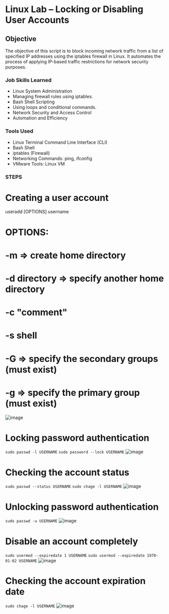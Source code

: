# Linux Lab – Locking or Disabling User Accounts
## Objective

The objective of this script is to block incoming network traffic from a list of specified IP addresses using the iptables firewall in Linux. It automates the process of applying IP-based traffic restrictions for network security purposes.

### Job Skills Learned

- Linux System Administration
- Managing firewall rules using iptables.
- Bash Shell Scripting
- Using loops and conditional commands.
- Network Security and Access Control
- Automation and Efficiency


### Tools Used

- Linux Terminal Command Line Interface (CLI)
- Bash Shell
- iptables (Firewall)
- Networking Commands: ping, ifconfig
- VMware Tools: Linux VM


### STEPS

# Creating a user account
useradd [OPTIONS] username
# OPTIONS:
# -m => create home directory
# -d directory => specify another home directory
# -c "comment"
# -s shell
# -G => specify the secondary groups (must exist)
# -g => specify the primary group (must exist)
![image](https://github.com/user-attachments/assets/c9dc2d6b-f94c-490f-bc75-61f102f211bc)
 

# Locking password authentication
`sudo passwd -l USERNAME`
`sudo password --lock USERNAME`
![image](https://github.com/user-attachments/assets/94ef823a-7e2b-4369-b386-ba1b05dd6db6)
  
# Checking the account status
`sudo passwd --status USERNAME`
`sudo chage -l USERNAME`
![image](https://github.com/user-attachments/assets/b348b08a-ae22-4572-a04a-aaf70ac3022f)
 
 
# Unlocking password authentication
`sudo passwd -u USERNAME`
![image](https://github.com/user-attachments/assets/24a2db71-f5aa-4db6-94f2-938179fc8b45)
 
 
# Disable an account completely
`sudo usermod --expiredate 1 USERNAME`
`sudo usermod --expiredate 1970-01-02 USERNAME`
![image](https://github.com/user-attachments/assets/382e6313-a042-4aea-a305-a555b88e4ba7)
 
 
# Checking the account expiration date
`sudo chage -l USERNAME`
![image](https://github.com/user-attachments/assets/a91ae2da-01ed-4ddd-b6f9-d5ac8f1ca3ac)

 
